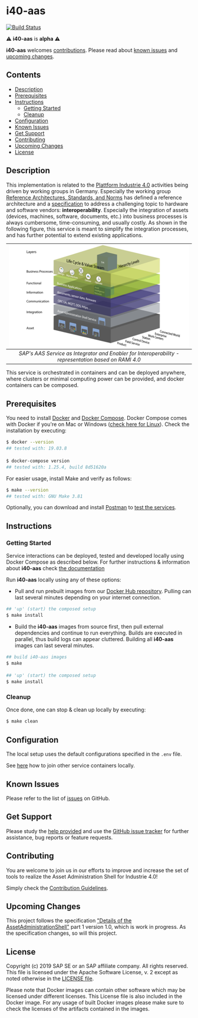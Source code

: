 # i40-aas

[![Build Status](https://travis-ci.com/SAP/i40-aas.svg?branch=master)](https://travis-ci.com/SAP/i40-aas)

:warning: __i40-aas__ is __alpha__ :warning:

__i40-aas__ welcomes [contributions](#contributing). Please read about [known issues](#known-issues) and [upcoming changes](#upcoming-changes).



## Contents
- [Description](#description)
- [Prerequisites](#prerequisites)
- [Instructions](#instructions)
  - [Getting Started](#getting-started)
  - [Cleanup](#cleanup)
- [Configuration](#configuration)
- [Known Issues](#known-issues)
- [Get Support](#get-support)
- [Contributing](#contributing)
- [Upcoming Changes](#upcoming-changes)
- [License](#license)



## Description
This implementation is related to the [Plattform Industrie 4.0](https://www.plattform-i40.de/PI40/Navigation/EN/Home/home.html) activities being driven by working groups in Germany. Especially the working group [Reference Architectures, Standards, and Norms](https://www.plattform-i40.de/PI40/Navigation/EN/ThePlatform/PlatformWorkingGroups/Reference-Architectures-Standards-Norms/reference-architectures-standards-norms.html) has defined a reference architecture and a [specification](https://www.plattform-i40.de/PI40/Redaktion/EN/Downloads/Publikation/2018-details-of-the-asset-administration-shell.pdf?__blob=publicationFile&v=5) to address a challenging topic to hardware and software vendors: __interoperability__. Especially the integration of assets (devices, machines, software, documents, etc.) into business processes is always cumbersome, time-consuming, and usually costly. As shown in the following figure, this service is meant to simplify the integration processes, and has further potential to extend existing applications.


[ramisap]: docs/images/RAMI_SAP.png "Based on RAMI 4.0"

|![alt text][ramisap]|
|:--:|
| *SAP's AAS Service as Integrator and Enabler for Interoperability - representation based on RAMI 4.0* |

This service is orchestrated in containers and can be deployed anywhere, where clusters or minimal computing power can be provided, and docker containers can be composed.



## Prerequisites
You need to install [Docker](https://www.docker.com) and [Docker Compose](https://docs.docker.com/compose/). Docker Compose comes with Docker if you're on Mac or Windows ([check here for Linux](https://docs.docker.com/compose/install/)). Check the installation by executing:
```bash
$ docker --version
## tested with: 19.03.8

$ docker-compose version
## tested with: 1.25.4, build 8d51620a
```

For easier usage, install Make and verify as follows:
```bash
$ make --version
## tested with: GNU Make 3.81
```

Optionally, you can download and install [Postman](https://www.getpostman.com) to [test the services](docs/markdown/test.md).



## Instructions
### Getting Started
Service interactions can be deployed, tested and developed locally using Docker Compose as described below. For further instructions & information about __i40-aas__ check [the documentation](docs/README.md)

Run __i40-aas__ locally using any of these options:
- Pull and run prebuilt images from our [Docker Hub repository](https://hub.docker.com/orgs/sapi40/repositories). Pulling can last several minutes depending on your internet connection.
```bash
## 'up' (start) the composed setup
$ make install
```

- Build the __i40-aas__ images from source first, then pull external dependencies and continue to run everything. Builds are executed in parallel, thus build logs can appear cluttered. Building all __i40-aas__ images can last several minutes.
```bash
## build i40-aas images
$ make

## 'up' (start) the composed setup
$ make install
```

### Cleanup
Once done, one can stop & clean up locally by executing:
```bash
$ make clean
```



## Configuration
The local setup uses the default configurations specified in the `.env` file.

See [here](docs/markdown/join-containers.md) how to join other service containers locally.



## Known Issues
<!--- Please list all known issues, or bugs, here. Even if the project is provided "as-is" any known problems should be listed. --->
Please refer to the list of [issues](https://github.com/SAP/i40-aas/issues) on GitHub.



## Get Support
<!--- This section should contain details on how the outside user can obtain support, ask questions, or post a bug report on your project. If your project is provided "as-is", with no expected changes or support, you must state that here. --->
Please study the [help provided](docs/README.md) and use the [GitHub issue tracker](https://github.com/SAP/i40-aas/issues) for further assistance, bug reports or feature requests.



## Contributing
<!--- Details on how external developers can contribute to your code should be posted here. You can also link to a dedicated CONTRIBUTING.md file. See further details here. --->
You are welcome to join us in our efforts to improve and increase the set of tools to realize the Asset Administration Shell for Industrie 4.0!

Simply check the [Contribution Guidelines](CONTRIBUTING.md).



## Upcoming Changes
<!--- Details on any expected changes in later versions. If your project is released "as-is", or you know of no upcoming changes, this section can be omitted. --->
This project follows the specification ["Details of the AssetAdministrationShell"](https://www.plattform-i40.de/PI40/Redaktion/EN/Downloads/Publikation/2018-details-of-the-asset-administration-shell.html) part 1 version 1.0, which is work in progress. As the specification changes, so will this project.



## License
Copyright (c) 2019 SAP SE or an SAP affiliate company. All rights reserved. This file is licensed under the Apache Software License, v. 2 except as noted otherwise in the [LICENSE file](LICENSE).

Please note that Docker images can contain other software which may be licensed under different licenses. This License file is also included in the Docker image. For any usage of built Docker images please make sure to check the licenses of the artifacts contained in the images.

